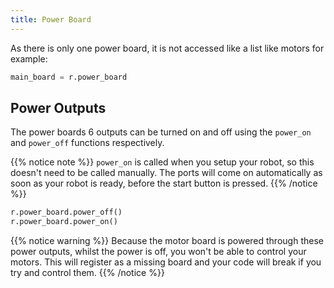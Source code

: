 ```yaml
---
title: Power Board
---
```


As there is only one power board, it is not accessed like a list like motors for example:

```python
main_board = r.power_board
```

## Power Outputs
The power boards 6 outputs can be turned on and off using the `power_on` and `power_off` functions respectively.

{{% notice note %}}
`power_on` is called when you setup your robot, so this doesn't need to be called manually. The ports will come on automatically as soon as your robot is ready, before the start button is pressed.
{{% /notice %}}

```python
r.power_board.power_off()
r.power_board.power_on()
```

{{% notice warning %}}
Because the motor board is powered through these power outputs, whilst the power is off, you won't be able to control your motors. This will register as a missing board and your code will break if you try and control them.
{{% /notice %}}
